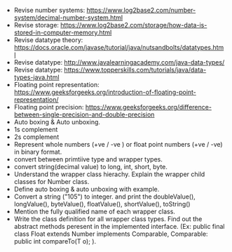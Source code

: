 * Revise number systems: https://www.log2base2.com/number-system/decimal-number-system.html
* Revise storage: https://www.log2base2.com/storage/how-data-is-stored-in-computer-memory.html
* Revise datatype theory: https://docs.oracle.com/javase/tutorial/java/nutsandbolts/datatypes.html
* Revise datatype: http://www.javalearningacademy.com/java-data-types/
* Revise datatype: https://www.topperskills.com/tutorials/java/data-types-java.html
* Floating point representation: https://www.geeksforgeeks.org/introduction-of-floating-point-representation/
* Floating point precision: https://www.geeksforgeeks.org/difference-between-single-precision-and-double-precision 
* Auto boxing & Auto unboxing.
* 1s complement
* 2s complement
* Represent whole numbers (+ve / -ve ) or float point numbers (+ve / -ve) in binary format.
* convert between primtiive type and wrapper types.
* convert string(decimal value) to long, int, short, byte.
* Understand the wrapper class hierachy. Explain the wrapper child classes for Number class.
* Define auto boxing & auto unboxing with example.
* Convert a string ("105") to integer. and print the doubleValue(), longValue(), byteValue(), floatValue(), shortValue(), toString()
* Mention the fully qualified name of each wrapper class.
* Write the class definition for all wrapper class types.  Find  out the abstract methods peresent in the implemented interface.
(Ex: public final class Float extends Number implements Comparable<Float>, Comparable: public int compareTo(T o); ).
